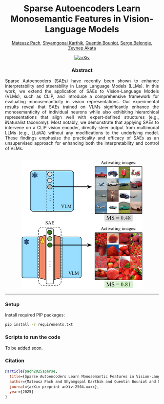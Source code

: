 ## 
<h1 align="center">Sparse Autoencoders Learn Monosemantic Features in Vision-Language Models</h1>

<div align="center">
<a href="https://www.eml-munich.de/people/mateusz-pach">Mateusz Pach</a>,
<a href="https://www.eml-munich.de/people/shyamgopal-karthik">Shyamgopal Karthik</a>,
<a href="https://www.eml-munich.de/people/quentin-bouniot">Quentin Bouniot</a>,
<a href="https://www.eml-munich.de/people/serge-belongie">Serge Belongie</a>,
<a href="https://www.eml-munich.de/people/zeynep-akata">Zeynep Akata</a>
<br>

[![arXiv](https://img.shields.io/badge/arXiv-Paper-<COLOR>.svg)](https://arxiv.org/abs/2503.xxxx)
</div>

<h3 align="center">Abstract</h3>

<p align="justify">
Sparse Autoencoders (SAEs) have recently been shown to enhance interpretability and steerability in Large Language Models (LLMs). In this work, we extend the application of SAEs to Vision-Language Models (VLMs), such as CLIP, and introduce a comprehensive framework for evaluating monosemanticity in vision representations. Our experimental results reveal that SAEs trained on VLMs significantly enhance the monosemanticity of individual neurons while also exhibiting hierarchical representations that align well with expert-defined structures (e.g., iNaturalist taxonomy). Most notably, we demonstrate that applying SAEs to intervene on a CLIP vision encoder, directly steer output from multimodal LLMs (e.g., LLaVA) without any modifications to the underlying model. These findings emphasize the practicality and efficacy of SAEs as an unsupervised approach for enhancing both the interpretability and control of VLMs.
</p>
<br>
<div align="center">
    <img src="assets/teaser.svg" alt="Teaser" width="400">
</div>

---
### Setup
Install required PIP packages:
```bash
pip install -r requirements.txt
```

### Scripts to run the code
To be added soon.

### Citation
```bibtex
@article{pach2025sparse,
  title={Sparse Autoencoders Learn Monosemantic Features in Vision-Language Models}, 
  author={Mateusz Pach and Shyamgopal Karthik and Quentin Bouniot and Serge Belongie and Zeynep Akata},
  journal={arXiv preprint arXiv:2504.xxxx},
  year={2025}
}
```